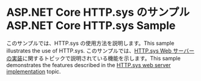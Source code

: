 # <a name="aspnet-core-httpsys-sample"></a><span data-ttu-id="426a9-101">ASP.NET Core HTTP.sys のサンプル</span><span class="sxs-lookup"><span data-stu-id="426a9-101">ASP.NET Core HTTP.sys Sample</span></span>

<span data-ttu-id="426a9-102">このサンプルでは、HTTP.sys の使用方法を説明します。</span><span class="sxs-lookup"><span data-stu-id="426a9-102">This sample illustrates the use of HTTP.sys.</span></span> <span data-ttu-id="426a9-103">このサンプルでは、[HTTP.sys Web サーバーの実装](https://docs.microsoft.com/aspnet/core/fundamentals/servers/httpsys)に関するトピックで説明されている機能を示します。</span><span class="sxs-lookup"><span data-stu-id="426a9-103">This sample demonstrates the features described in the [HTTP.sys web server implementation](https://docs.microsoft.com/aspnet/core/fundamentals/servers/httpsys) topic.</span></span>
